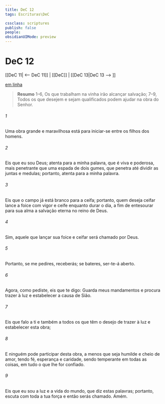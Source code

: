 ```yaml
---
title: DeC 12
tags: Escrituras\DeC

cssclass: scriptures
publish: false
people:
obsidianUIMode: preview
---
```


# DeC 12
[[DeC 11| <-- DeC 11]] | [[DeC]] | [[DeC 13|DeC 13 --> ]]

[em linha](https://churchofjesuschrist.org/study/scriptures/dc-testament/dc/12?lang=por)

> __Resumo__
1–6, Os que trabalham na vinha irão alcançar salvação; 7–9, Todos os que desejem e sejam qualificados podem ajudar na obra do Senhor.

###### 1 
Uma obra grande e maravilhosa está para iniciar-se entre os filhos dos homens.

###### 2 
Eis que eu sou Deus; atenta para a minha palavra, que é viva e poderosa, mais penetrante que uma espada de dois gumes, que penetra até dividir as juntas e medulas; portanto, atenta para a minha palavra.

###### 3 
Eis que o campo já está branco para a ceifa; portanto, quem deseja ceifar lance a foice com vigor e ceife enquanto durar o dia, a fim de entesourar para sua alma a salvação eterna no reino de Deus.

###### 4 
Sim, aquele que lançar sua foice e ceifar será chamado por Deus.

###### 5 
Portanto, se me pedires, receberás; se bateres, ser-te-á aberto.

###### 6 
Agora, como pediste, eis que te digo: Guarda meus mandamentos e procura trazer à luz e estabelecer a causa de Sião.

###### 7 
Eis que falo a ti e também a todos os que têm o desejo de trazer à luz e estabelecer esta obra;

###### 8 
E ninguém pode participar desta obra, a menos que seja humilde e cheio de amor, tendo fé, esperança e caridade, sendo temperante em todas as coisas, em tudo o que lhe for confiado.

###### 9 
Eis que eu sou a luz e a vida do mundo, que diz estas palavras; portanto, escuta com toda a tua força e então serás chamado. Amém.

